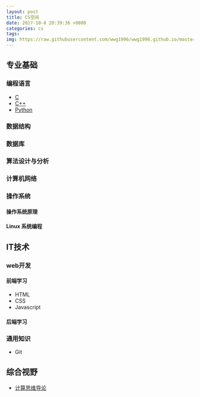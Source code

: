 ```yaml
---
layout: post
title: CS空间
date: 2017-10-8 20:39:36 +0800
categories: cs
tags:  
img: https://raw.githubusercontent.com/wwg1996/wwg1996.github.io/master/images/cs.jpg
---
```


## 专业基础

### 编程语言

* [C](https://wwg1996.github.io/cs/2017/10/10/c.html)
* [C++](https://wwg1996.github.io/cs/2017/10/10/cpp.html)
* [Python](https://wwg1996.github.io/cs/2017/10/10/python.html)

### 数据结构

### 数据库

### 算法设计与分析

### 计算机网络

### 操作系统

#### 操作系统原理

#### Linux 系统编程

## IT技术

###  web开发

#### 前端学习

* HTML
* CSS
* Javascript

#### 后端学习

### 通用知识

* Git

## 综合视野

* [计算思维导论](https://wwg1996.github.io/cs/2017/10/10/jsswdl.html)



